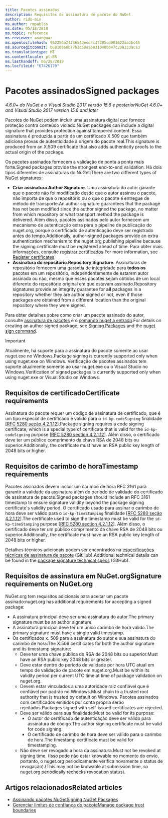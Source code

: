 ```yaml
---
title: Pacotes assinados
description: Requisitos de assinatura de pacote do NuGet.
author: rido-min
ms.author: rmpablos
ms.date: 05/18/2018
ms.topic: reference
ms.reviewer: ananguar
ms.openlocfilehash: 952256a24246543ecd4c37285cd001622aa2bc46
ms.sourcegitcommit: b6810860b77b2d50aab031040b047c20a333aca3
ms.translationtype: MT
ms.contentlocale: pt-BR
ms.lasthandoff: 06/28/2019
ms.locfileid: "67426170"
---
```

# <a name="signed-packages"></a><span data-ttu-id="443e5-103">Pacotes assinados</span><span class="sxs-lookup"><span data-stu-id="443e5-103">Signed packages</span></span>

<span data-ttu-id="443e5-104">*4.6.0+ do NuGet e o Visual Studio 2017 versão 15.6 e posterior*</span><span class="sxs-lookup"><span data-stu-id="443e5-104">*NuGet 4.6.0+ and Visual Studio 2017 version 15.6 and later*</span></span>

<span data-ttu-id="443e5-105">Pacotes do NuGet podem incluir uma assinatura digital que fornece proteção contra conteúdo violado.</span><span class="sxs-lookup"><span data-stu-id="443e5-105">NuGet packages can include a digital signature that provides protection against tampered content.</span></span> <span data-ttu-id="443e5-106">Essa assinatura é produzida a partir de um certificado X.509 que também adiciona provas de autenticidade à origem do pacote real.</span><span class="sxs-lookup"><span data-stu-id="443e5-106">This signature is produced from an X.509 certificate that also adds authenticity proofs to the actual origin of the package.</span></span>

<span data-ttu-id="443e5-107">Os pacotes assinados fornecem a validação de ponta a ponta mais forte.</span><span class="sxs-lookup"><span data-stu-id="443e5-107">Signed packages provide the strongest end-to-end validation.</span></span> <span data-ttu-id="443e5-108">Há dois tipos diferentes de assinaturas do NuGet:</span><span class="sxs-lookup"><span data-stu-id="443e5-108">There are two different types of NuGet signatures:</span></span>
- <span data-ttu-id="443e5-109">**Criar assinatura**.</span><span class="sxs-lookup"><span data-stu-id="443e5-109">**Author Signature**.</span></span> <span data-ttu-id="443e5-110">Uma assinatura do autor garante que o pacote não foi modificado desde que o autor assinou o pacote, não importa de que o repositório ou o que o pacote é entregue de método de transporte.</span><span class="sxs-lookup"><span data-stu-id="443e5-110">An author signature guarantees that the package has not been modified since the author signed the package, no matter from which repository or what transport method the package is delivered.</span></span> <span data-ttu-id="443e5-111">Além disso, pacotes assinados pelo autor fornecem um mecanismo de autenticação extra para o pipeline de publicação do nuget.org, porque o certificado de autenticação deve ser registrado antes do tempo.</span><span class="sxs-lookup"><span data-stu-id="443e5-111">Additionally, author-signed packages provide an extra authentication mechanism to the nuget.org publishing pipeline because the signing certificate must be registered ahead of time.</span></span> <span data-ttu-id="443e5-112">Para obter mais informações, consulte [registrar certificados](#signature-requirements-on-nugetorg).</span><span class="sxs-lookup"><span data-stu-id="443e5-112">For more information, see [Register certificates](#signature-requirements-on-nugetorg).</span></span>
- <span data-ttu-id="443e5-113">**Assinatura do repositório**.</span><span class="sxs-lookup"><span data-stu-id="443e5-113">**Repository Signature**.</span></span> <span data-ttu-id="443e5-114">Assinaturas de repositório fornecem uma garantia de integridade para **todos os** pacotes em um repositório, independentemente de estarem autor assinada ou não, mesmo que esses pacotes sejam obtidos de um local diferente do repositório original em que estavam assinado.</span><span class="sxs-lookup"><span data-stu-id="443e5-114">Repository signatures provide an integrity guarantee for **all** packages in a repository whether they are author signed or not, even if those packages are obtained from a different location than the original repository where they were signed.</span></span>   

<span data-ttu-id="443e5-115">Para obter detalhes sobre como criar um pacote assinado do autor, consulte [assinatura de pacotes](../create-packages/Sign-a-package.md) e o [comando nuget a entrada](../tools/cli-ref-sign.md).</span><span class="sxs-lookup"><span data-stu-id="443e5-115">For details on creating an author signed package, see [Signing Packages](../create-packages/Sign-a-package.md) and the [nuget sign command](../tools/cli-ref-sign.md).</span></span>

> [!Important]
> <span data-ttu-id="443e5-116">Atualmente, há suporte para a assinatura do pacote somente ao usar nuget.exe no Windows.</span><span class="sxs-lookup"><span data-stu-id="443e5-116">Package signing is currently supported only when using nuget.exe on Windows.</span></span> <span data-ttu-id="443e5-117">Verificação de pacotes assinados tem suporte atualmente somente ao usar nuget.exe ou o Visual Studio no Windows.</span><span class="sxs-lookup"><span data-stu-id="443e5-117">Verification of signed packages is currently supported only when using nuget.exe or Visual Studio on Windows.</span></span>

## <a name="certificate-requirements"></a><span data-ttu-id="443e5-118">Requisitos de certificado</span><span class="sxs-lookup"><span data-stu-id="443e5-118">Certificate requirements</span></span>

<span data-ttu-id="443e5-119">Assinatura do pacote requer um código de assinatura de certificado, que é um tipo especial de certificado é válido para o `id-kp-codeSigning` finalidade [[RFC 5280 seção 4.2.1.12](https://tools.ietf.org/html/rfc5280#section-4.2.1.12)].</span><span class="sxs-lookup"><span data-stu-id="443e5-119">Package signing requires a code signing certificate, which is a special type of certificate that is valid for the `id-kp-codeSigning` purpose [[RFC 5280 section 4.2.1.12](https://tools.ietf.org/html/rfc5280#section-4.2.1.12)].</span></span> <span data-ttu-id="443e5-120">Além disso, o certificado deve ter um público comprimento da chave RSA de 2048 bits ou superior.</span><span class="sxs-lookup"><span data-stu-id="443e5-120">Additionally, the certificate must have an RSA public key length of 2048 bits or higher.</span></span>

## <a name="timestamp-requirements"></a><span data-ttu-id="443e5-121">Requisitos de carimbo de hora</span><span class="sxs-lookup"><span data-stu-id="443e5-121">Timestamp requirements</span></span>

<span data-ttu-id="443e5-122">Pacotes assinados devem incluir um carimbo de hora RFC 3161 para garantir a validade da assinatura além do período de validade do certificado de assinatura de pacote.</span><span class="sxs-lookup"><span data-stu-id="443e5-122">Signed packages should include an RFC 3161 timestamp to ensure signature validity beyond the package signing certificate's validity period.</span></span> <span data-ttu-id="443e5-123">O certificado usado para assinar o carimbo de hora deve ser válido para o `id-kp-timeStamping` finalidade [[RFC 5280 seção 4.2.1.12](https://tools.ietf.org/html/rfc5280#section-4.2.1.12)].</span><span class="sxs-lookup"><span data-stu-id="443e5-123">The certificate used to sign the timestamp must be valid for the `id-kp-timeStamping` purpose [[RFC 5280 section 4.2.1.12](https://tools.ietf.org/html/rfc5280#section-4.2.1.12)].</span></span> <span data-ttu-id="443e5-124">Além disso, o certificado deve ter um público comprimento da chave RSA de 2048 bits ou superior.</span><span class="sxs-lookup"><span data-stu-id="443e5-124">Additionally, the certificate must have an RSA public key length of 2048 bits or higher.</span></span>

<span data-ttu-id="443e5-125">Detalhes técnicos adicionais podem ser encontrados na [especificações técnicas de assinatura de pacote](https://github.com/NuGet/Home/wiki/Package-Signatures-Technical-Details) (GitHub).</span><span class="sxs-lookup"><span data-stu-id="443e5-125">Additional technical details can be found in the [package signature technical specs](https://github.com/NuGet/Home/wiki/Package-Signatures-Technical-Details) (GitHub).</span></span>

## <a name="signature-requirements-on-nugetorg"></a><span data-ttu-id="443e5-126">Requisitos de assinatura em NuGet.org</span><span class="sxs-lookup"><span data-stu-id="443e5-126">Signature requirements on NuGet.org</span></span>

<span data-ttu-id="443e5-127">NuGet.org tem requisitos adicionais para aceitar um pacote assinado:</span><span class="sxs-lookup"><span data-stu-id="443e5-127">nuget.org has additional requirements for accepting a signed package:</span></span>

- <span data-ttu-id="443e5-128">A assinatura principal deve ser uma assinatura do autor.</span><span class="sxs-lookup"><span data-stu-id="443e5-128">The primary signature must be an author signature.</span></span>
- <span data-ttu-id="443e5-129">A assinatura principal deve ter um único carimbo de hora válido.</span><span class="sxs-lookup"><span data-stu-id="443e5-129">The primary signature must have a single valid timestamp.</span></span>
- <span data-ttu-id="443e5-130">Os certificados x. 509 para a assinatura do autor e sua assinatura do carimbo de hora:</span><span class="sxs-lookup"><span data-stu-id="443e5-130">The X.509 certificates for both the author signature and its timestamp signature:</span></span>
  - <span data-ttu-id="443e5-131">Deve ter uma chave pública do RSA de 2048 bits ou superior.</span><span class="sxs-lookup"><span data-stu-id="443e5-131">Must have an RSA public key 2048 bits or greater.</span></span>
  - <span data-ttu-id="443e5-132">Deve estar dentro do período de validade por hora UTC atual em tempo de validação de pacote em nuget.org.</span><span class="sxs-lookup"><span data-stu-id="443e5-132">Must be within its validity period per current UTC time at time of package validation on nuget.org.</span></span>
  - <span data-ttu-id="443e5-133">Devem estar vinculados a uma autoridade raiz confiável que é confiável por padrão no Windows.</span><span class="sxs-lookup"><span data-stu-id="443e5-133">Must chain to a trusted root authority that is trusted by default on Windows.</span></span> <span data-ttu-id="443e5-134">Pacotes assinados com certificados emitidos por conta própria serão rejeitados.</span><span class="sxs-lookup"><span data-stu-id="443e5-134">Packages signed with self-issued certificates are rejected.</span></span>
  - <span data-ttu-id="443e5-135">Deve ser válido para sua finalidade:</span><span class="sxs-lookup"><span data-stu-id="443e5-135">Must be valid for its purpose:</span></span> 
    - <span data-ttu-id="443e5-136">O autor do certificado de autenticação deve ser válido para assinatura de código.</span><span class="sxs-lookup"><span data-stu-id="443e5-136">The author signing certificate must be valid for code signing.</span></span>
    - <span data-ttu-id="443e5-137">O certificado de carimbo de hora deve ser válido para o carimbo de hora.</span><span class="sxs-lookup"><span data-stu-id="443e5-137">The timestamp certificate must be valid for timestamping.</span></span>
  - <span data-ttu-id="443e5-138">Não deve ser revogado a hora da assinatura.</span><span class="sxs-lookup"><span data-stu-id="443e5-138">Must not be revoked at signing time.</span></span> <span data-ttu-id="443e5-139">(Isso pode não estar knowable no momento do envio, portanto, o nuget.org periodicamente verifica novamente o status de revogação).</span><span class="sxs-lookup"><span data-stu-id="443e5-139">(This may not be knowable at submission time, so nuget.org periodically rechecks revocation status).</span></span>
  
  
## <a name="related-articles"></a><span data-ttu-id="443e5-140">Artigos relacionados</span><span class="sxs-lookup"><span data-stu-id="443e5-140">Related articles</span></span>

- [<span data-ttu-id="443e5-141">Assinando pacotes NuGet</span><span class="sxs-lookup"><span data-stu-id="443e5-141">Signing NuGet Packages</span></span>](../create-packages/Sign-a-Package.md)
- [<span data-ttu-id="443e5-142">Gerenciar limites de confiança do pacote</span><span class="sxs-lookup"><span data-stu-id="443e5-142">Manage package trust boundaries</span></span>](../consume-packages/installing-signed-packages.md)
